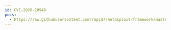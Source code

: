 ```yaml
---
id: CVE-2020-28949
pocs:
  - https://raw.githubusercontent.com/rapid7/metasploit-framework/master/modules/exploits/multi/fileformat/archive_tar_arb_file_write.rb
---
```

